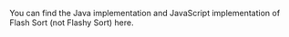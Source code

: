 You can find the Java implementation and JavaScript implementation of Flash Sort (not Flashy Sort) here.